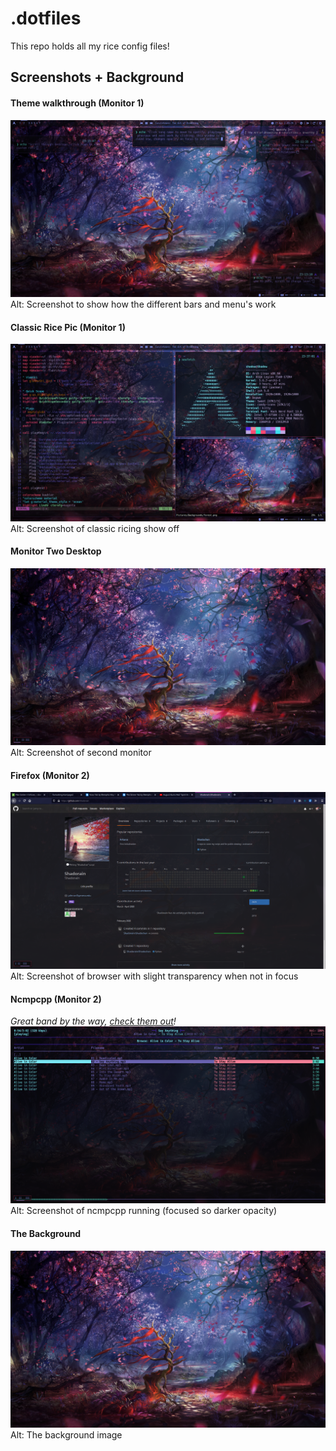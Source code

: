 # .dotfiles
This repo holds all my rice config files! 

## Screenshots + Background
#### Theme walkthrough (Monitor 1)
![screeny2](screeny2.png)
Alt: Screenshot to show how the different bars and menu's work

#### Classic Rice Pic (Monitor 1)
![screeny1](screeny1.png)
Alt: Screenshot of classic ricing show off

#### Monitor Two Desktop
![screeny4](screeny4.png)
Alt: Screenshot of second monitor

#### Firefox (Monitor 2)
![screeny3](screeny3.png)
Alt: Screenshot of browser with slight transparency when not in focus

#### Ncmpcpp (Monitor 2)
_Great band by the way, [check them out](https://www.youtube.com/watch?v=TQAv0x4OHFE)!_
![screeny5](screeny5.png)
Alt: Screenshot of ncmpcpp running (focused so darker opacity)

#### The Background
![forest](forest.png)
Alt: The background image
